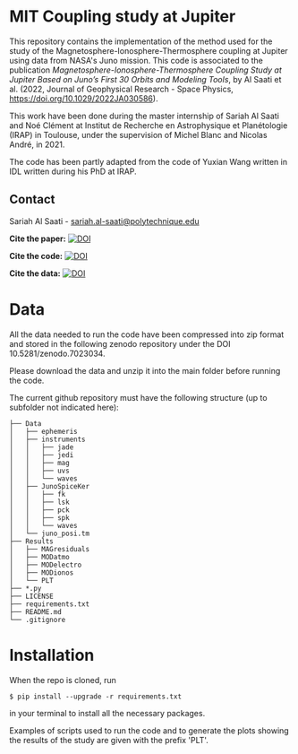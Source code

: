 # MIT Coupling study at Jupiter

This repository contains the implementation of the method used for the study of the Magnetosphere-Ionosphere-Thermosphere coupling at Jupiter using data from NASA's Juno mission. This code is associated to the publication *Magnetosphere-Ionosphere-Thermosphere Coupling Study at Jupiter Based on Juno’s First 30 Orbits and Modeling Tools*, by Al Saati et al. (2022, Journal of Geophysical Research - Space Physics, https://doi.org/10.1029/2022JA030586).

This work have been done during the master internship of Sariah Al Saati and Noé Clément at Institut de Recherche en Astrophysique et Planétologie (IRAP) in Toulouse, under the supervision of Michel Blanc and Nicolas André, in 2021.

The code has been partly adapted from the code of Yuxian Wang written in IDL written during his PhD at IRAP. 

## Contact
Sariah Al Saati - sariah.al-saati@polytechnique.edu

**Cite the paper:** [![DOI](https://zenodo.org/badge/DOI/10.1029/2022JA030586.svg)](https://doi.org/10.1029/2022JA030586)

**Cite the code:** [![DOI](https://zenodo.org/badge/DOI/10.5281/zenodo.7023402.svg)](https://doi.org/10.5281/zenodo.7023402)

**Cite the data:** [![DOI](https://zenodo.org/badge/DOI/10.5281/zenodo.7023034.svg)](https://doi.org/10.5281/zenodo.7023034)


# Data
All the data needed to run the code have been compressed into zip format and stored in the following zenodo repository under the DOI 10.5281/zenodo.7023034.

Please download the data and unzip it into the main folder before running the code. 

The current github repository must have the following structure (up to subfolder not indicated here):

```
├── Data
│   ├── ephemeris
│   ├── instruments
│   │   ├── jade
│   │   ├── jedi
│   │   ├── mag
│   │   ├── uvs
│   │   └── waves
│   ├── JunoSpiceKer
│   │   ├── fk
│   │   ├── lsk
│   │   ├── pck
│   │   ├── spk
│   │   └── waves
│   └── juno_posi.tm
├── Results
│   ├── MAGresiduals
│   ├── MODatmo
│   ├── MODelectro
│   ├── MODionos
│   └── PLT
├── *.py
├── LICENSE
├── requirements.txt
├── README.md
└── .gitignore
```


# Installation
When the repo is cloned, run 
```
$ pip install --upgrade -r requirements.txt
```
in your terminal to install all the necessary packages.

Examples of scripts used to run the code and to generate the plots showing the results of the study are given with the prefix 'PLT'.
